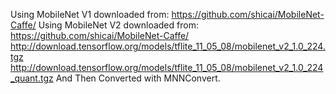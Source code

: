 Using MobileNet V1 downloaded from:
https://github.com/shicai/MobileNet-Caffe/
Using MobileNet V2 downloaded from:
https://github.com/shicai/MobileNet-Caffe/
http://download.tensorflow.org/models/tflite_11_05_08/mobilenet_v2_1.0_224.tgz
http://download.tensorflow.org/models/tflite_11_05_08/mobilenet_v2_1.0_224_quant.tgz
And Then Converted with MNNConvert.
